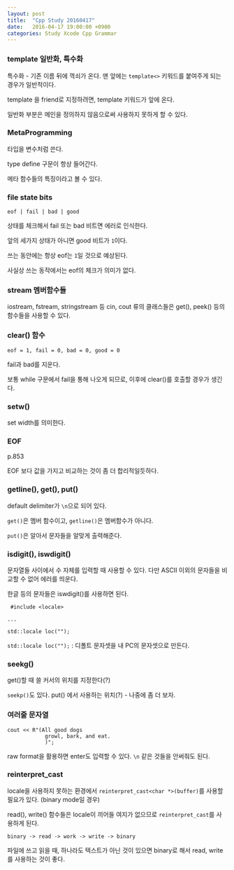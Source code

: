 ```yaml
---
layout: post
title:  "Cpp Study 20160417"
date:   2016-04-17 19:00:00 +0900
categories: Study Xcode Cpp Grammar
---
```



### template 일반화, 특수화

특수화 - 기존 이름 뒤에 꺽쇠가 온다.
맨 앞에는 `template<>` 키워드를 붙여주게 되는 경우가 일반적이다.

template 을 friend로 지정하려면, template 키워드가 앞에 온다.

일반화 부분은 메인을 정의하지 않음으로써 사용하지 못하게 할 수 있다.


### MetaProgramming

타입을 변수처럼 쓴다.

type define 구문이 항상 들어간다.

메타 함수들의 특징이라고 볼 수 있다.

### file state bits

`eof | fail | bad | good`

상태를 체크해서 fail 또는 bad 비트면 에러로 인식한다.

앞의 세가지 상태가 아니면 good 비트가 `1`이다.

쓰는 동안에는 항상 eof는 `1`일 것으로 예상된다.

사실상 쓰는 동작에서는 eof의 체크가 의미가 없다.

### stream 멤버함수들

iostream, fstream, stringstream 등 cin, cout 류의 클래스들은 get(), peek() 등의 함수들을 사용할 수 있다.

### clear() 함수

`eof = 1, fail = 0, bad = 0, good = 0`

fail과 bad를 지운다.

보통 while 구문에서 fail을 통해 나오게 되므로, 이후에 clear()를 호출할 경우가 생긴다.

### setw()

set width를 의미한다.

### EOF

p.853

EOF 보다 값을 가지고 비교하는 것이 좀 더 합리적일듯하다.

### getline(), get(), put()

default delimiter가 `\n`으로 되어 있다.

`get()`은 멤버 함수이고, `getline()`은 멤버함수가 아니다.

`put()`은 알아서 문자들을 알맞게 출력해준다.

###  isdigit(), iswdigit()

문자열들 사이에서 수 자체를 입력할 때 사용할 수 있다. 다만 ASCII 이외의 문자들을 비교할 수 없어 에러를 띄운다.

한글 등의 문자들은 iswdigit()를 사용하면 된다.


```
 #include <locale>

...

std::locale loc("");
```
`std::locale loc("");` : 디폴트 문자셋을 내 PC의 문자셋으로 만든다.

### seekg()

get()할 때 쓸 커서의 위치를 지정한다(?)

`seekp()`도 있다. put() 에서 사용하는 위치(?) - 나중에 좀 더 보자.

### 여러줄 문자열

```
cout << R"(All good dogs
			growl, bark, and eat.
			)";
```

raw format을 활용하면 enter도 입력할 수 있다. `\n` 같은 것들을 안써줘도 된다.

### reinterpret_cast

locale을 사용하지 못하는 환경에서 `reinterpret_cast<char *>(buffer)`를 사용할 필요가 있다. (binary mode일 경우)

read(), write() 함수들은 locale이 끼어들 여지가 없으므로 `reinterpret_cast`를 사용하게 된다.

`binary -> read -> work -> write -> binary`

파일에 쓰고 읽을 때, 하나라도 텍스트가 아닌 것이 있으면 binary로 해서 read, write를 사용하는 것이 좋다.

